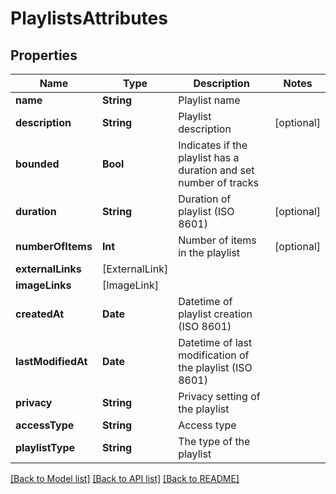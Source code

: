 # PlaylistsAttributes

## Properties
Name | Type | Description | Notes
------------ | ------------- | ------------- | -------------
**name** | **String** | Playlist name | 
**description** | **String** | Playlist description | [optional] 
**bounded** | **Bool** | Indicates if the playlist has a duration and set number of tracks | 
**duration** | **String** | Duration of playlist (ISO 8601) | [optional] 
**numberOfItems** | **Int** | Number of items in the playlist | [optional] 
**externalLinks** | [ExternalLink] |  | 
**imageLinks** | [ImageLink] |  | 
**createdAt** | **Date** | Datetime of playlist creation (ISO 8601) | 
**lastModifiedAt** | **Date** | Datetime of last modification of the playlist (ISO 8601) | 
**privacy** | **String** | Privacy setting of the playlist | 
**accessType** | **String** | Access type | 
**playlistType** | **String** | The type of the playlist | 

[[Back to Model list]](../README.md#documentation-for-models) [[Back to API list]](../README.md#documentation-for-api-endpoints) [[Back to README]](../README.md)


